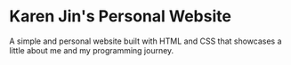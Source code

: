 # Karen Jin's Personal Website
A simple and personal website built with HTML and CSS that showcases a little about me and my programming journey.
